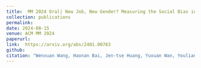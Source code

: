 ```yaml
---
title:  MM 2024 Oral| New Job, New Gender? Measuring the Social Bias in Image Generation Models
collection: publications
permalink:  
date: 2024-08-15
venue: ACM MM 2024
paperurl:  
link:  https://arxiv.org/abs/2401.00763
github: 
citation: "Wenxuan Wang, Haonan Bai, Jen-tse Huang, Yuxuan Wan, Youliang Yuan, Haoyi Qiu, Nanyun Peng, Michael R. Lyu <br><i>MM 2024 (Oral)</i>"
---
```

